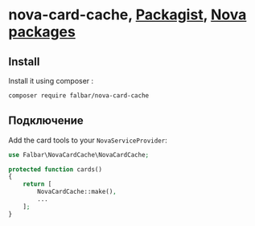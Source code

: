 # nova-card-cache, [Packagist](https://packagist.org/packages/falbar/nova-card-cache), [Nova packages](https://novapackages.com/packages/falbar/nova-card-cache)

## Install

Install it using composer : 

```bash
composer require falbar/nova-card-cache
```

## Подключение

Add the card tools to your `NovaServiceProvider`:

```php
use Falbar\NovaCardCache\NovaCardCache;

protected function cards()
{
    return [
        NovaCardCache::make(),
        ...
    ];
}
```
